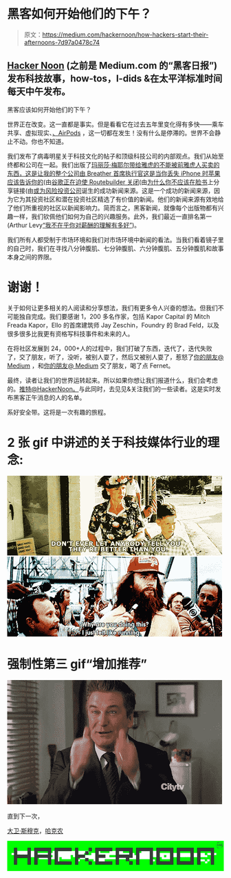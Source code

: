 # 黑客如何开始他们的下午？

> 原文：<https://medium.com/hackernoon/how-hackers-start-their-afternoons-7d97a0478c74>

## [Hacker Noon](http://hackernoon.com) (之前是 Medium.com 的“黑客日报”)发布科技故事，how-tos，I-dids &在太平洋标准时间每天中午发布。

黑客应该如何开始他们的下午？

世界正在改变。这一直都是事实。但是看看它在过去五年里变化得有多快——乘车共享、虚拟现实、[、AirPods](https://hackernoon.com/the-age-of-apple-is-over-b4570e2a2955#.3w49a99uv) ，这一切都在发生！没有什么是停滞的。世界不会静止不动。你也不知道。

我们发布了病毒明星关于科技文化的帖子和顶级科技公司的内部观点。我们从始至终都和公司在一起。我们出版了[玛丽莎·梅耶尔带给雅虎的不能被前雅虎人](https://hackernoon.com/what-marissa-mayer-brought-to-yahoo-that-cant-be-bought-or-sold-4ee82382e4ee#.u8jl7hzbq)[买卖的东西，这是让我的整个公司由 Breather 首席执行官](https://medium.com/u/d37d27c050e6#.50w8purez)[这是当你丢失 iPhone 时苹果应该告诉你的](https://medium.com/u/8a18c164a8cf#.op9ht839r)(由[谷歌正在迫使 Routebuilder 关闭](https://medium.com/u/112d130c7c83#.t2okde8gu)(由[为什么你不应该在脸书](https://medium.com/u/745f4dd56f0#.3gaclwa00)上分享链接(由[或为风险投资公司](https://medium.com/u/f9e27197ffb5#.phmmgp3pq)诞生的成功新闻来源。这是一个成功的新闻来源，因为它为其投资社区和潜在投资社区精选了有价值的新闻。他们的新闻来源有效地给了他们所重视的社区以新闻影响力。简而言之，黑客新闻，就像每个出版物都有兴趣一样，我们钦佩他们如何为自己的兴趣服务。此外，我们最近一直排名第一(Arthur Levy[“我不在乎你对薪酬的理解有多好”](https://hackernoon.com/i-dont-care-how-well-you-code-understand-your-compensation-a1e810973c5e#.a7ty7irh5))。

我们所有人都受制于市场环境和我们对市场环境中新闻的看法。当我们看着镜子里的自己时，我们在寻找八分钟腹肌、七分钟腹肌、六分钟腹肌、五分钟腹肌和故事本身之间的界限。

# 谢谢！

关于如何让更多相关的人阅读和分享想法，我们有更多令人兴奋的想法。但我们不可能独自完成。我们要感谢 1，200 多名作家，包括 Kapor Capital 的 Mitch Freada Kapor，Ello 的首席建筑师 Jay Zeschin，Foundry 的 Brad Feld，以及很多很多比我更有资格写科技事件和未来的人。

在将社区发展到 24，000+人的过程中，我们打破了东西，迭代了，迭代失败了，交了朋友，听了，没听，被别人耍了，然后又被别人耍了，惹怒了[你的朋友@ Medium](https://medium.com/u/59cb2e9f3b38?source=post_page-----7d97a0478c74--------------------------------) ，和[你的朋友@ Medium](https://medium.com/u/59cb2e9f3b38?source=post_page-----7d97a0478c74--------------------------------) 交了朋友，喝了点 Fernet。

最终，读者让我们的世界运转起来。所以如果你想让我们报道什么，我们会考虑的。[推特@HackerNoon。](http://twitter.com/hackernoon)与此同时，去见见&关注我们的一些读者。这是实时发布黑客正午消息的人的名单。

系好安全带。这将是一次有趣的旅程。

# 2 张 gif 中讲述的关于科技媒体行业的理念:

![](img/b33ee38f798770d111f56e20d8ab901f.png)![](img/eb53e3fc2f5ed5e7b37064aa7f7a2743.png)

# 强制性第三 gif“增加推荐”

![](img/1e690d83d0a55d44397cf4a1b38525a7.png)

直到下一次，

[大卫·斯穆克](https://commerce.coinbase.com/checkout/e73d40ea-bd59-406e-931e-d1e969243c91)，[哈克农](http://hackernoon.com)

[![](img/4959bfb3967eb0df1649ccdae7535c71.png)](http://hackernoon.com)